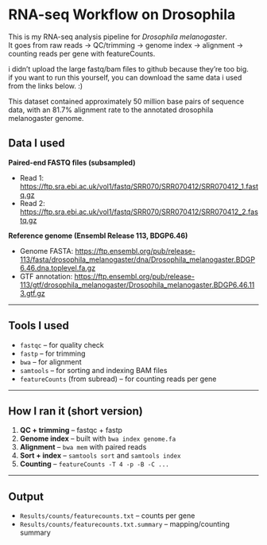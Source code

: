 # RNA-seq Workflow on Drosophila

This is my RNA-seq analysis pipeline for *Drosophila melanogaster*.  
It goes from raw reads → QC/trimming → genome index → alignment → counting reads per gene with featureCounts.

i didn’t upload the large fastq/bam files to github because they’re too big.  
if you want to run this yourself, you can download the same data i used from the links below. :)  

This dataset contained approximately 50 million base pairs of sequence data, with an 81.7% alignment rate to the annotated drosophila melanogaster genome.  

## Data I used

**Paired-end FASTQ files (subsampled)**
- Read 1: https://ftp.sra.ebi.ac.uk/vol1/fastq/SRR070/SRR070412/SRR070412_1.fastq.gz  
- Read 2: https://ftp.sra.ebi.ac.uk/vol1/fastq/SRR070/SRR070412/SRR070412_2.fastq.gz  

**Reference genome (Ensembl Release 113, BDGP6.46)**  
- Genome FASTA: https://ftp.ensembl.org/pub/release-113/fasta/drosophila_melanogaster/dna/Drosophila_melanogaster.BDGP6.46.dna.toplevel.fa.gz  
- GTF annotation: https://ftp.ensembl.org/pub/release-113/gtf/drosophila_melanogaster/Drosophila_melanogaster.BDGP6.46.113.gtf.gz  

---

## Tools I used
- `fastqc` – for quality check  
- `fastp` – for trimming  
- `bwa` – for alignment  
- `samtools` – for sorting and indexing BAM files  
- `featureCounts` (from subread) – for counting reads per gene  

---

## How I ran it (short version)
1. **QC + trimming** – fastqc + fastp  
2. **Genome index** – built with `bwa index genome.fa`  
3. **Alignment** – `bwa mem` with paired reads  
4. **Sort + index** – `samtools sort` and `samtools index`  
5. **Counting** – `featureCounts -T 4 -p -B -C ...`

---

## Output
- `Results/counts/featurecounts.txt` – counts per gene  
- `Results/counts/featurecounts.txt.summary` – mapping/counting summary  

